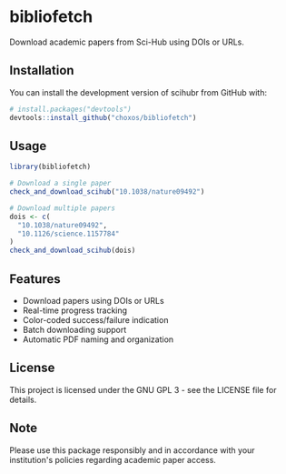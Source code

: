 # bibliofetch

Download academic papers from Sci-Hub using DOIs or URLs.

## Installation

You can install the development version of scihubr from GitHub with:

```r
# install.packages("devtools")
devtools::install_github("choxos/bibliofetch")
```

## Usage

```r
library(bibliofetch)

# Download a single paper
check_and_download_scihub("10.1038/nature09492")

# Download multiple papers
dois <- c(
  "10.1038/nature09492",
  "10.1126/science.1157784"
)
check_and_download_scihub(dois)
```

## Features

- Download papers using DOIs or URLs
- Real-time progress tracking
- Color-coded success/failure indication
- Batch downloading support
- Automatic PDF naming and organization

## License

This project is licensed under the GNU GPL 3 - see the LICENSE file for details.

## Note

Please use this package responsibly and in accordance with your institution's policies regarding academic paper access.